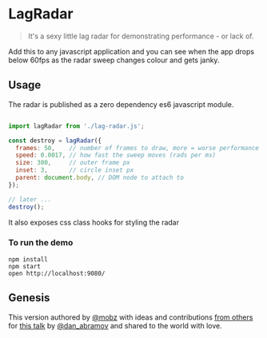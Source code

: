 # LagRadar

> It's a sexy little lag radar for demonstrating performance - or lack of.

Add this to any javascript application and you can see when the app drops below
60fps as the radar sweep changes colour and gets janky.

## Usage

The radar is published as a zero dependency es6 javascript module.

```javascript

import lagRadar from './lag-radar.js';

const destroy = lagRadar({
  frames: 50,    // number of frames to draw, more = worse performance
  speed: 0.0017, // how fast the sweep moves (rads per ms)
  size: 300,     // outer frame px
  inset: 3,      // circle inset px
  parent: document.body, // DOM node to attach to
});

// later ...
destroy();
```

It also exposes css class hooks for styling the radar

### To run the demo

```
npm install
npm start
open http://localhost:9080/
```

## Genesis

This version authored by [@mobz](https://twitter.com/mobz) with ideas and contributions [from others](https://twitter.com/dan_abramov/status/970028229271670784)
for [this talk](https://reactjs.org/blog/2018/03/01/sneak-peek-beyond-react-16.html)
by [@dan_abramov](https://twitter.com/dan_abramov) and shared to the world with love.